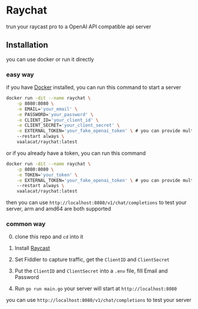 # Raychat

trun your raycast pro to a OpenAI API compatible api server

## Installation

you can use docker or run it directly

### easy way

if you have [Docker](https://www.docker.com) installed, you can run this command to start a server

```bash
docker run -dit --name raychat \
	-p 8080:8080 \
	-e EMAIL='your_email' \
	-e PASSWORD='your_password' \
	-e CLIENT_ID='your_client_id' \
	-e CLIENT_SECRET='your_client_secret' \
	-e EXTERNAL_TOKEN='your_fake_openai_token' \ # you can provide multi token like "token_a,token_b", token splitted with comma
	--restart always \
	vaalacat/raychat:latest
```

or if you already have a token, you can run this command

```bash
docker run -dit --name raychat \
	-p 8080:8080 \
	-e TOKEN='your_token' \
	-e EXTERNAL_TOKEN='your_fake_openai_token' \ # you can provide multi token like "token_a,token_b", token splitted with comma
	--restart always \
	vaalacat/raychat:latest
```

then you can use `http://localhost:8080/v1/chat/completions` to test your server, arm and amd64 are both supported

### common way

0. clone this repo and `cd` into it

1. Install [Raycast](https://raycast.com)

2. Set Fiddler to capture traffic, get the `ClientID` and `ClientSecret`

3. Put the `ClientID` and `ClientSecret` into a `.env` file, fill Email and Password

4. Run `go run main.go` your server will start at `http://localhost:8080`

you can use `http://localhost:8080/v1/chat/completions` to test your server

